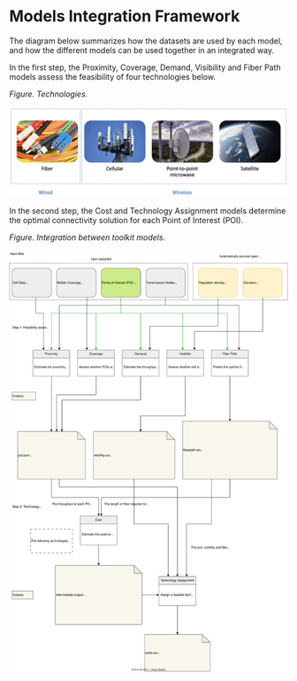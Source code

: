 # Models Integration Framework

The diagram below summarizes how the datasets are used by each model, and how the different models can be used together in an integrated way.

In the first step, the Proximity, Coverage, Demand, Visibility and Fiber Path models assess the feasibility of four technologies below.

_Figure. Technologies._

![technologies](img/technologies.png)

In the second step, the Cost and Technology Assignment models determine the optimal connectivity solution for each Point of Interest (POI).

_Figure. Integration between toolkit models._

![module-integrations](diagrams/integration.drawio.svg)